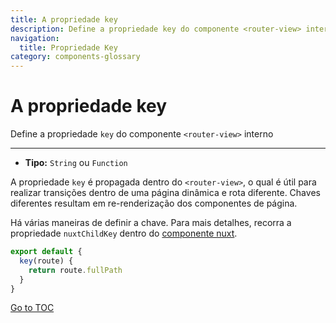 ```yaml
---
title: A propriedade key
description: Define a propriedade key do componente <router-view> interno
navigation:
  title: Propriedade Key
category: components-glossary
---
```

# A propriedade key

Define a propriedade `key` do componente `<router-view>` interno

---

- **Tipo:** `String` ou `Function`

A propriedade `key` é propagada dentro do `<router-view>`, o qual é útil para realizar transições dentro de uma página dinâmica e rota diferente. Chaves diferentes resultam em re-renderização dos componentes de página.

Há várias maneiras de definir a chave. Para mais detalhes, recorra a propriedade `nuxtChildKey` dentro do [componente nuxt](./features/nuxt-components).

```js
export default {
  key(route) {
    return route.fullPath
  }
}
```
<span style='float: footnote;'><a href="../index.html#toc">Go to TOC</a></span>
